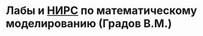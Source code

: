 # Лабы и [НИРС](https://github.com/dKosarevsky/iu7/blob/master/7sem/modeling_nirs.md) по математическому моделированию (Градов В.М.)
